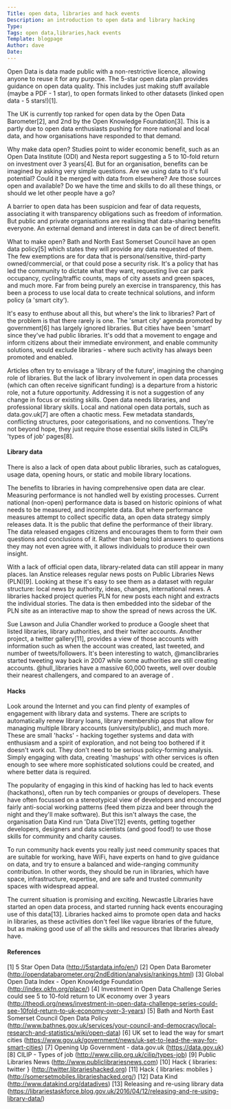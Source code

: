 ```yaml
---
Title: open data, libraries and hack events
Description: an introduction to open data and library hacking
Type:
Tags: open data,libraries,hack events
Template: blogpage
Author: dave
Date:
---
```


Open Data is data made public with a non-restrictive licence, allowing anyone to reuse it for any purpose. The 5-star open data plan provides guidance on open data quality. This includes just making stuff available (maybe a PDF - 1 star), to open formats linked to other datasets (linked open data - 5 stars!)[1].

The UK is currently top ranked for open data by the Open Data Barometer[2], and 2nd by the Open Knowledge Foundation[3]. This is a partly due to open data enthusiasts pushing for more national and local data, and how organisations have responded to that demand.

Why make data open? Studies point to wider economic benefit, such as an Open Data Institute (ODI) and Nesta report suggesting a 5 to 10-fold return on investment over 3 years[4]. But for an organisation, benefits can be imagined by asking very simple questions.  Are we using data to it's full potential? Could it be merged with data from elsewhere?  Are those sources open and available?  Do we have the time and skills to do all these things, or should we let other people have a go?

A barrier to open data has been suspicion and fear of data requests, associating it with transparency obligations such as freedom of information. But public and private organisations are realising that data-sharing benefits everyone.  An external demand and interest in data can be of direct benefit.

What to make open? Bath and North East Somerset Council have an open data policy[5] which states they will provide any data requested of them. The few exemptions are for data that is personal/sensitive, third-party owned/commercial, or that could pose a security risk. It's a policy that has led the community to dictate what they want, requesting live car park occupancy, cycling/traffic counts, maps of city assets and green spaces, and much more. Far from being purely an exercise in transparency, this has been a process to use local data to create technical solutions, and inform policy (a 'smart city').

It's easy to enthuse about all this, but where's the link to libraries? Part of the problem is that there rarely is one. The 'smart city' agenda promoted by government[6] has largely ignored libraries.  But cities have been 'smart' since they've had public libraries.  It's odd that a movement to engage and inform citizens about their immediate environment, and enable community solutions, would exclude libraries - where such activity has always been promoted and enabled.

Articles often try to envisage a 'library of the future', imagining the changing role of libraries.  But the lack of library involvement in open data processes (which can often receive significant funding) is a departure from a historic role, not a future opportunity.  Addressing it is not a suggestion of any change in focus or existing skills.  Open data needs libraries, and professional library skills.  Local and national open data portals, such as data.gov.uk[7] are often a chaotic mess.  Few metadata standards, conflicting structures, poor categorisations, and no conventions.  They're not beyond hope, they just require those essential skills listed in CILIPs 'types of job' pages[8].

#### Library data

There is also a lack of open data about public libraries, such as catalogues, usage data, opening hours, or static and mobile library locations.

The benefits to libraries in having comprehensive open data are clear.  Measuring performance is not handled well by existing processes.  Current national (non-open) performance data is based on historic opinions of what needs to be measured, and incomplete data.  But where performance measures attempt to collect specific data, an open data strategy simply releases data.  It is the public that define the performance of their library.  The data released engages citizens and encourages them to form their own questions and conclusions of it.  Rather than being told answers to questions they may not even agree with, it allows individuals to produce their own insight.  

With a lack of official open data, library-related data can still appear in many places.  Ian Anstice releases regular news posts on Public Libraries News (PLN)[9].  Looking at these it's easy to see them as a dataset with regular structure:  local news by authority, ideas, changes, international news.  A libraries hacked project queries PLN for new posts each night and extracts the individual stories.  The data is then embedded into the sidebar of the PLN site as an interactive map to show the spread of news across the UK.

Sue Lawson and Julia Chandler worked to produce a Google sheet that listed libraries, library authorities, and their twitter accounts.  Another project, a twitter gallery[11], provides a view of those accounts with information such as when the account was created, last tweeted, and number of tweets/followers.  It's been interesting to watch, @manclibraries started tweeting way back in 2007 while some authorities are still creating accounts.  @hull_libraries have a massive 60,000 tweets, well over double their nearest challengers, and compared to an average of .

#### Hacks

Look around the Internet and you can find plenty of examples of engagement with library data and systems.  There are scripts to automatically renew library loans, library membership apps that allow for managing multiple library accounts (university/public), and much more.  These are small 'hacks' - hacking together systems and data with enthusiasm and a spirit of exploration, and not being too bothered if it doesn't work out.  They don't need to be serious policy-forming analysis.  Simply engaging with data, creating 'mashups' with other services is often enough to see where more sophisticated solutions could be created, and where better data is required.

The popularity of engaging in this kind of hacking has led to hack events (hackathons), often run by tech companies or groups of developers.  These have often focussed on a stereotypical view of developers and encouraged fairly anti-social working patterns (feed them pizza and beer through the night and they'll make software).  But this isn't always the case, the organisation Data Kind run 'Data Dive'[12] events, getting together developers, designers and data scientists (and good food!) to use those skills for community and charity causes.

To run community hack events you really just need community spaces that are suitable for working, have WiFi, have experts on hand to give guidance on data, and try to ensure a balanced and wide-ranging community contribution.  In other words, they should be run in libraries, which have space, infrastructure, expertise, and are safe and trusted community spaces with widespread appeal.

The current situation is promising and exciting.  Newcastle Libraries have started an open data process, and started running hack events encouraging use of this data[13].  Libraries hacked aims to promote open data and hacks in libraries, as these activities don't feel like vague libraries of the future, but as making good use of all the skills and resources that libraries already have.

#### References

[1] 5 Star Open Data (http://5stardata.info/en/)
[2] Open Data Barometer (http://opendatabarometer.org/2ndEdition/analysis/rankings.html)
[3] Global Open Data Index - Open Knowledge Foundation (http://index.okfn.org/place/)
[4] Investment in Open Data Challenge Series could see 5 to 10-fold return to UK economy over 3 years (http://theodi.org/news/investment-in-open-data-challenge-series-could-see-10fold-return-to-uk-economy-over-3-years)
[5] Bath and North East Somerset Council Open Data Policy (http://www.bathnes.gov.uk/services/your-council-and-democracy/local-research-and-statistics/wiki/open-data)
[6] UK set to lead the way for smart cities (https://www.gov.uk/government/news/uk-set-to-lead-the-way-for-smart-cities)
[7] Opening Up Government - data.gov.uk (https://data.gov.uk)
[8] CILIP - Types of job (http://www.cilip.org.uk/cilip/types-job)
[9] Public Libraries News (http://www.publiclibrariesnews.com)
[10] Hack { libraries: twitter } (http://twitter.librarieshacked.org)
[11] Hack { libraries: mobiles } (http://somersetmobiles.librarieshacked.org/)
[12] Data Kind (http://www.datakind.org/datadives)
[13] Releasing and re-using library data (https://librariestaskforce.blog.gov.uk/2016/04/12/releasing-and-re-using-library-data/)